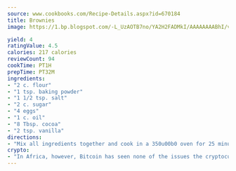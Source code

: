 ```yaml
---
source: www.cookbooks.com/Recipe-Details.aspx?id=670184
title: Brownies
image: https://1.bp.blogspot.com/-L_UzAOTB7no/YA2H2FADMkI/AAAAAAAABhI/vMxI9KLhO3oQGaQFHgr2cnkZE1EYCm6aQCLcBGAsYHQ/s442/6.png

yield: 4
ratingValue: 4.5
calories: 217 calories
reviewCount: 94
cookTime: PT1H
prepTime: PT32M
ingredients:
- "2 c. flour"
- "1 tsp. baking powder"
- "1 1/2 tsp. salt"
- "2 c. sugar"
- "4 eggs"
- "1 c. oil"
- "8 Tbsp. cocoa"
- "2 tsp. vanilla"
directions:
- "Mix all ingredients together and cook in a 350u00b0 oven for 25 minutes."
crypto:
- "In Africa, however, Bitcoin has seen none of the issues the cryptocurrency experienced globally."
---
```

